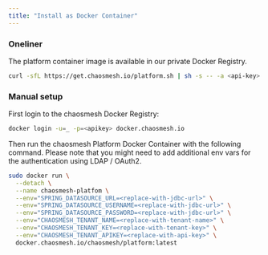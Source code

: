 ```yaml
---
title: "Install as Docker Container"
---
```


### Oneliner

The platform container image is available in our private Docker Registry.

```sh
curl -sfL https://get.chaosmesh.io/platform.sh | sh -s -- -a <api-key> -d <jdbc-url> -u <jdbc-user> -p <jdbc-password>
```

### Manual setup

First login to the chaosmesh Docker Registry:

```sh
docker login -u=_ -p=<apikey> docker.chaosmesh.io
```

Then run the chaosmesh Platform Docker Container with the following command.
Please note that you might need to add additional env vars for the authentication using LDAP / OAuth2.

```sh
sudo docker run \
  --detach \
  --name chaosmesh-platfom \
  --env="SPRING_DATASOURCE_URL=<replace-with-jdbc-url>" \
  --env="SPRING_DATASOURCE_USERNAME=<replace-with-jdbc-url>" \
  --env="SPRING_DATASOURCE_PASSWORD=<replace-with-jdbc-url>" \
  --env="CHAOSMESH_TENANT_NAME=<replace-with-tenant-name>" \
  --env="CHAOSMESH_TENANT_KEY=<replace-with-tenant-key>" \
  --env="CHAOSMESH_TENANT_APIKEY=<replace-with-api-key>" \
  docker.chaosmesh.io/chaosmesh/platform:latest
```

